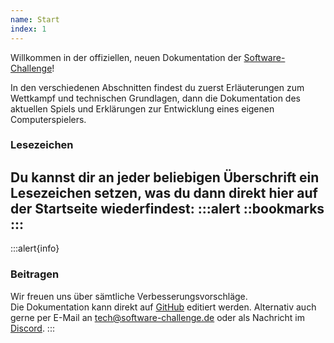 ```yaml
---
name: Start
index: 1
---
```


Willkommen in der offiziellen, neuen Dokumentation der [Software-Challenge](https://software-challenge.de)!

In den verschiedenen Abschnitten findest du 
zuerst Erläuterungen zum Wettkampf und technischen Grundlagen,
dann die Dokumentation des aktuellen Spiels
und Erklärungen zur Entwicklung eines eigenen Computerspielers.

### Lesezeichen

Du kannst dir an jeder beliebigen Überschrift ein Lesezeichen setzen,
was du dann direkt hier auf der Startseite wiederfindest:
:::alert
::bookmarks
:::
---
:::alert{info}
### Beitragen

Wir freuen uns über sämtliche Verbesserungsvorschläge.  
Die Dokumentation kann direkt auf [GitHub](https://github.com/software-challenge/docs/blob/main/hyperbook/book) editiert werden.
Alternativ auch gerne per E-Mail an <tech@software-challenge.de> 
oder als Nachricht im [Discord](https://discord.gg/jhyF7EU).
:::
